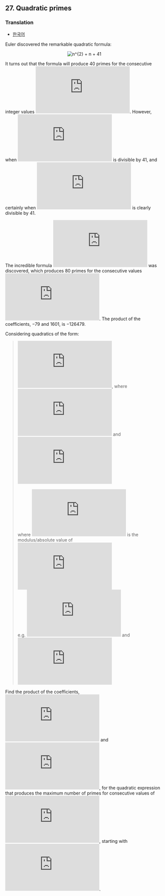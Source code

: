 ## 27. Quadratic primes

### Translation
* [한국어](./translation-ko.md)

Euler discovered the remarkable quadratic formula:

<p align="center">
  <img
    src="https://latex.codecogs.com/svg.latex?n%5E%7B2%7D%20&plus;%20n%20&plus;%2041"
    alt="n^{2} + n + 41"
  >
</p>

It turns out that the formula will produce 40 primes for the consecutive integer values ![0 \leq n \leq 39](https://latex.codecogs.com/svg.latex?0%20%5Cleq%20n%20%5Cleq%2039). However, when ![n = 40, 40^{2} + 40 + 41 = 40(40 + 1) + 41](https://latex.codecogs.com/svg.latex?n%20%3D%2040%2C%2040%5E%7B2%7D%20&plus;%2040%20&plus;%2041%20%3D%2040%2840%20&plus;%201%29%20&plus;%2041) is divisible by 41, and certainly when ![n = 41, 41^{2} + 41 + 41](https://latex.codecogs.com/svg.latex?n%20%3D%2041%2C%2041%5E%7B2%7D%20&plus;%2041%20&plus;%2041) is clearly divisible by 41.

The incredible formula ![n^{2} - 79n + 1601](https://latex.codecogs.com/svg.latex?n%5E%7B2%7D%20-%2079n%20&plus;%201601) was discovered, which produces 80 primes for the consecutive values ![0 \leq n \leq 79](https://latex.codecogs.com/svg.latex?0%20%5Cleq%20n%20%5Cleq%2079). The product of the coefficients, &minus;79 and 1601, is &minus;126479.

Considering quadratics of the form:

> ![n^{2} + an + b](https://latex.codecogs.com/svg.latex?n%5E%7B2%7D%20&plus;%20an%20&plus;%20b), where ![\left | a \right | < 1000](https://latex.codecogs.com/svg.latex?%5Cleft%20%7C%20a%20%5Cright%20%7C%20%3C%201000) and ![\left | b \right | \leq 1000](https://latex.codecogs.com/svg.latex?%5Cleft%20%7C%20b%20%5Cright%20%7C%20%5Cleq%201000)<br>
> <br>
> where ![\left | n \right |](https://latex.codecogs.com/svg.latex?%5Cleft%20%7C%20n%20%5Cright%20%7C) is the modulus/absolute value of ![n](https://latex.codecogs.com/svg.latex?n)<br>
> e.g. ![\left | 11 \right | = 11](https://latex.codecogs.com/svg.latex?%5Cleft%20%7C%2011%20%5Cright%20%7C%20%3D%2011) and ![\left | -4 \right | = 4](https://latex.codecogs.com/svg.latex?%5Cleft%20%7C%20-4%20%5Cright%20%7C%20%3D%204)

Find the product of the coefficients, ![a](https://latex.codecogs.com/svg.latex?a) and ![b](https://latex.codecogs.com/svg.latex?b), for the quadratic expression that produces the maximum number of primes for consecutive values of ![n](https://latex.codecogs.com/svg.latex?n), starting with ![n = 0](https://latex.codecogs.com/svg.latex?n%20%3D%200).
